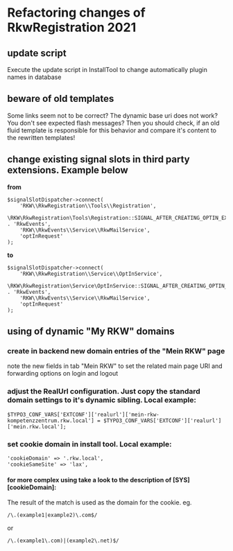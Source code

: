# Refactoring changes of RkwRegistration 2021

## update script
Execute the update script in InstallTool to change automatically plugin names in database

## beware of old templates
Some links seem not to be correct? The dynamic base uri does not work? You don't see expected flash messages?
Then you should check, if an old fluid template is responsible for this behavior and compare it's content to the rewritten templates!

## change existing signal slots in third party extensions. Example below
**from**
```
$signalSlotDispatcher->connect(
    'RKW\\RkwRegistration\\Tools\\Registration',
    \RKW\RkwRegistration\Tools\Registration::SIGNAL_AFTER_CREATING_OPTIN_EXISTING_USER . 'RkwEvents',
    'RKW\\RkwEvents\\Service\\RkwMailService',
    'optInRequest'
);
```
**to**
```
$signalSlotDispatcher->connect(
    'RKW\\RkwRegistration\\Service\\OptInService',
    \RKW\RkwRegistration\Service\OptInService::SIGNAL_AFTER_CREATING_OPTIN_EXISTING_USER . 'RkwEvents',
    'RKW\\RkwEvents\\Service\\RkwMailService',
    'optInRequest'
);
```

## using of dynamic "My RKW" domains
### create in backend new domain entries of the "Mein RKW" page
note the new fields in tab "Mein RKW" to set the related main page URI and forwarding options on login and logout
### adjust the RealUrl configuration. Just copy the standard domain settings to it's dynamic sibling. Local example:
```
$TYPO3_CONF_VARS['EXTCONF']['realurl']['mein-rkw-kompetenzzentrum.rkw.local'] = $TYPO3_CONF_VARS['EXTCONF']['realurl']['mein.rkw.local'];
```
### set cookie domain in install tool. Local example:
```
'cookieDomain' => '.rkw.local',
'cookieSameSite' => 'lax',
```
#### for more complex using take a look to the description of [SYS][cookieDomain]:
The result of the match is used as the domain for the cookie. eg. 
```
/\.(example1|example2)\.com$/ 
```
or 
```
/\.(example1\.com)|(example2\.net)$/
```